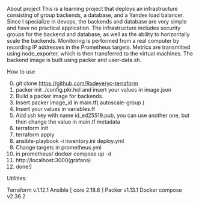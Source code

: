 About project 
This is a learning project that deploys an infrastructure consisting of group backends,
 a database, and a Yandex load balancer. Since I specialize in devops, the backends
 and database are very simple and have no practical application. The infrastructure
 includes security groups for the backend and database, as well as the ability to
 horizontally scale the backends. Monitoring is performed from a real computer
 by recording IP addresses in the Prometheus targets. Metrics are transmitted using
 node_exporter, which is then transferred to the virtual machines. The backend image
 is built using packer and user-data.sh.

 How to use 
 
 0. git clone https://github.com/Rxdeye/yc-terraform
 1. packer init ./config.pkr.hcl and insert your values in image.json
 2. Build a packer image for backends.
 3. Insert packer image_id in main.tf( autoscale-group )
 4. Insert your values in variables.tf
 5. Add ssh key with name id_ed25519.pub, you can use another one, but then change the value in main.tf metadata
 6. terraform init
 7. terraform apply
 8. ansible-playbook -i inventory.ini deploy.yml
 9. Change targets in prometheus.yml
 10. in prometheus/ docker compose up -d
 11. http://localhost:3000(grafana)
 12. done!)

Utilities: 

Terraform v.1.12.1
Ansible [ core 2.18.6 ]
Packer v1.13.1
Docker compose v2.36.2
